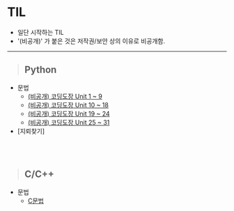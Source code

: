 # TIL
* 일단 시작하는 TIL
* '(비공개)' 가 붙은 것은 저작권/보안 상의 이유로 비공개함.
---

>## Python
* 문법
  * [(비공개) 코딩도장 Unit 1 ~ 9](https://github.com/gpffh20/TIL_private/blob/master/python_grammer/python1.md#python-%EB%AC%B8%EB%B2%95-01)
  * [(비공개) 코딩도장 Unit 10 ~ 18](https://github.com/gpffh20/TIL_private/blob/master/python_grammer/python2.md#python-%EB%AC%B8%EB%B2%95-02)
  * [(비공개) 코딩도장 Unit 19 ~ 24](https://github.com/gpffh20/TIL_private/blob/master/python_grammer/python3.md#python-%EB%AC%B8%EB%B2%95-03)
  * [(비공개) 코딩도장 Unit 25 ~ 31](https://github.com/gpffh20/TIL_private/blob/master/python_grammer/python4.md#python-%EB%AC%B8%EB%B2%95-04)
* [지뢰찾기]

<br/><br>

>## C/C++
* 문법
  * [C문법](https://github.com/gpffh20/TIL/blob/master/c%20%EB%AC%B8%EB%B2%95.md#false%EB%8A%94-0)
